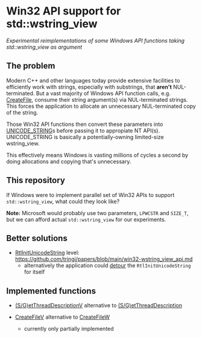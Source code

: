 # Win32 API support for std::wstring_view
*Experimental reimplementations of some Windows API functions taking std::wstring_view as argument*

## The problem

Modern C++ and other languages today provide extensive facilities to efficiently work with strings, especially with substrings, that **aren't** NUL-terminated.
But a vast majority of Windows API function calls, e.g. [CreateFile](https://learn.microsoft.com/en-us/windows/win32/api/fileapi/nf-fileapi-createfilew),
consume their string argument(s) via NUL-terminated strings.
This forces the application to allocate an unnecessary NUL-terminated copy of the string.

Those Win32 API functions then convert these parameters into
[UNICODE_STRING](https://learn.microsoft.com/en-us/windows/win32/api/subauth/ns-subauth-unicode_string)s
before passing it to appropiate NT API(s). UNICODE_STRING is basically a potentially-owning limited-size wstring_view.

This effectively means Windows is vasting millions of cycles a second by doing allocations and copying that's unnecessary.

## This repository

If Windows were to implement parallel set of Win32 APIs to support `std::wstring_view`, what could they look like?

**Note:** Microsoft would probably use two parameters, `LPWCSTR` and `SIZE_T`, but we can afford actual `std::wstring_view` for our experiments.

## Better solutions

* [RtlInitUnicodeString](https://learn.microsoft.com/en-us/windows-hardware/drivers/ddi/wdm/nf-wdm-rtlinitunicodestring) level:
  https://github.com/tringi/papers/blob/main/win32-wstring_view_api.md
   * alternatively the application could [detour](https://github.com/microsoft/Detours) the `RtlInitUnicodeString` for itself

## Implemented functions

* [(S/G)etThreadDescriptionV](SetThreadDescriptionV.cpp) alternative to
  [(S/G)etThreadDescription](https://learn.microsoft.com/en-us/windows/win32/api/processthreadsapi/nf-processthreadsapi-getthreaddescription)

* [CreateFileV](CreateFileV.cpp) alternative to [CreateFileW](https://learn.microsoft.com/en-us/windows/win32/api/fileapi/nf-fileapi-createfilew)
   * currently only partially implemented
